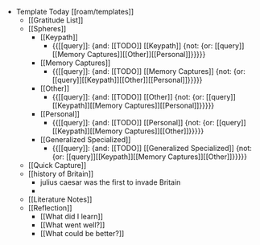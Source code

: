 - Template Today [[roam/templates]]
    - [[Gratitude List]] 
    - [[Spheres]] 
        - [[Keypath]]
            - {{[[query]]: {and: [[TODO]] [[Keypath]] {not: {or: [[query]][[Memory Captures]][[Other]][[Personal]]}}}}}
        - [[Memory Captures]]
            - {{[[query]]: {and: [[TODO]] [[Memory Captures]] {not: {or: [[query]][[Keypath]][[Other]][[Personal]]}}}}}
        - [[Other]]
            - {{[[query]]: {and: [[TODO]] [[Other]] {not: {or: [[query]][[Keypath]][[Memory Captures]][[Personal]]}}}}}
        - [[Personal]]
            - {{[[query]]: {and: [[TODO]] [[Personal]] {not: {or: [[query]][[Keypath]][[Memory Captures]][[Other]]}}}}}
        - [[Generalized Specialized]]
            - {{[[query]]: {and: [[TODO]] [[Generalized Specialized]] {not: {or: [[query]][[Keypath]][[Memory Captures]][[Other]]}}}}}
    - [[Quick Capture]]
    - [[history of Britain]]
        - julius caesar was the first to invade Britain
        - 
    - [[Literature Notes]]
    - [[Reflection]]
        - [[What did I learn]]
        - [[What went well?]]
        - [[What could be better?]]
